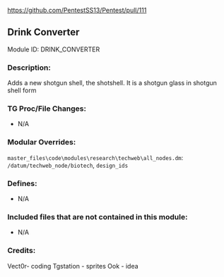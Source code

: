 
https://github.com/PentestSS13/Pentest/pull/111

## Drink Converter 

Module ID: DRINK_CONVERTER

### Description:

Adds a new shotgun shell, the shotshell. It is a shotgun glass in shotgun shell form
### TG Proc/File Changes:

- N/A

### Modular Overrides:

`master_files\code\modules\research\techweb\all_nodes.dm`: `/datum/techweb_node/biotech`, `design_ids`

### Defines:

- N/A
### Included files that are not contained in this module:

- N/A

### Credits:

Vect0r- coding
Tgstation - sprites
Ook - idea
